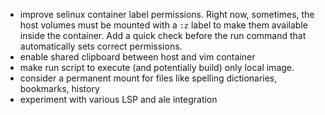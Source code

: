 
- improve selinux container label permissions. Right now, sometimes, the host volumes must be
  mounted with a `:z` label to make them available inside the container. Add a quick check before
  the run command that automatically sets correct permissions.
- enable shared clipboard between host and vim container
- make run script to execute (and potentially build) only local image.
- consider a permanent mount for files like spelling dictionaries, bookmarks, history
- experiment with various LSP and ale integration

